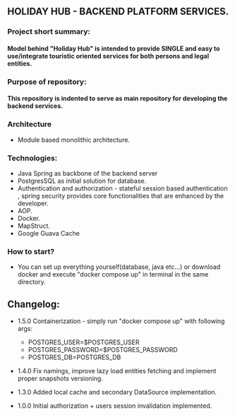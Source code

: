 ## HOLIDAY HUB - BACKEND PLATFORM SERVICES.

### Project short summary:

#### Model behind "Holiday Hub" is intended to provide SINGLE and easy to use/integrate touristic oriented services for both persons and legal entities.

### Purpose of repository:

#### This repository is indented to serve as main repository for developing the backend services.

### Architecture

* Module based monolithic architecture.

### Technologies:

* Java Spring as backbone of the backend server
* PostgresSQL as initial solution for database.
* Authentication and authorization - stateful session based authentication , spring security
  provides core functionalities that are enhanced by the developer.
* AOP.
* Docker.
* MapStruct.
* Google Guava Cache

### How to start?

- You can set up everything yourself(database, java etc...) or download docker and execute "docker compose up" in
  terminal in the same directory.

## Changelog:

* 1.5.0 Containerization - simply run "docker compose up" with following args:
    - POSTGRES_USER=$POSTGRES_USER
    - POSTGRES_PASSWORD=$POSTGRES_PASSWORD
    - POSTGRES_DB=POSTGRES_DB


* 1.4.0 Fix namings, improve lazy load entities fetching and implement proper snapshots versioning.


* 1.3.0 Added local cache and secondary DataSource implementation.


* 1.0.0 Initial authorization + users session invalidation implemented.